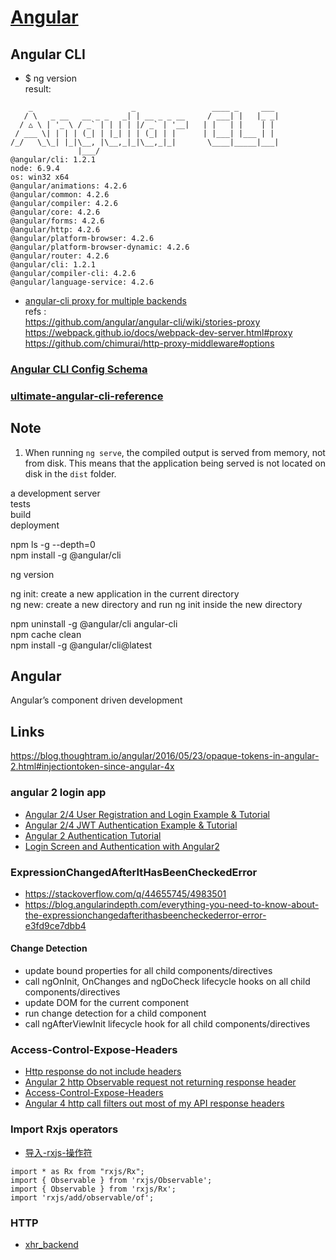 # [Angular](https://angular.cn/docs/ts/latest/)

## Angular CLI

+ $ ng version  
result: 
```
    _                      _                 ____ _     ___
   / \   _ __   __ _ _   _| | __ _ _ __     / ___| |   |_ _|
  / △ \ | '_ \ / _` | | | | |/ _` | '__|   | |   | |    | |
 / ___ \| | | | (_| | |_| | | (_| | |      | |___| |___ | |
/_/   \_\_| |_|\__, |\__,_|_|\__,_|_|       \____|_____|___|
               |___/
@angular/cli: 1.2.1
node: 6.9.4
os: win32 x64
@angular/animations: 4.2.6
@angular/common: 4.2.6
@angular/compiler: 4.2.6
@angular/core: 4.2.6
@angular/forms: 4.2.6
@angular/http: 4.2.6
@angular/platform-browser: 4.2.6
@angular/platform-browser-dynamic: 4.2.6
@angular/router: 4.2.6
@angular/cli: 1.2.1
@angular/compiler-cli: 4.2.6
@angular/language-service: 4.2.6
```

+ [angular-cli proxy for multiple backends](https://stackoverflow.com/q/43364804/4983501)  
refs :  
https://github.com/angular/angular-cli/wiki/stories-proxy  
https://webpack.github.io/docs/webpack-dev-server.html#proxy  
https://github.com/chimurai/http-proxy-middleware#options  



### [Angular CLI Config Schema](https://github.com/angular/angular-cli/wiki/angular-cli#angular-cli-config-schema)

### [ultimate-angular-cli-reference](https://www.sitepoint.com/ultimate-angular-cli-reference/)  

## Note
1. When running `ng serve`, the compiled output is served from memory, not from disk. This means that the application being served is not located on disk in the `dist` folder.  

a development server  
tests  
build  
deployment  

npm ls -g --depth=0  
npm install -g @angular/cli  

ng version  

ng init: create a new application in the current directory  
ng new: create a new directory and run ng init inside the new directory  

npm uninstall -g @angular/cli angular-cli  
npm cache clean  
npm install -g @angular/cli@latest  

## Angular
Angular’s component driven development  


## Links
https://blog.thoughtram.io/angular/2016/05/23/opaque-tokens-in-angular-2.html#injectiontoken-since-angular-4x

### angular 2 login app
+ [Angular 2/4 User Registration and Login Example & Tutorial](http://jasonwatmore.com/post/2016/09/29/angular-2-user-registration-and-login-example-tutorial)
+ [Angular 2/4 JWT Authentication Example & Tutorial](http://jasonwatmore.com/post/2016/08/16/angular-2-jwt-authentication-example-tutorial)
+ [Angular 2 Authentication Tutorial](https://auth0.com/blog/angular-2-authentication/)
+ [Login Screen and Authentication with Angular2](http://4dev.tech/2016/03/login-screen-and-authentication-with-angular2/)

### ExpressionChangedAfterItHasBeenCheckedError
+ https://stackoverflow.com/q/44655745/4983501
+ https://blog.angularindepth.com/everything-you-need-to-know-about-the-expressionchangedafterithasbeencheckederror-error-e3fd9ce7dbb4

#### Change Detection
+ update bound properties for all child components/directives
+ call ngOnInit, OnChanges and ngDoCheck lifecycle hooks on all child components/directives
+ update DOM for the current component
+ run change detection for a child component
+ call ngAfterViewInit lifecycle hook for all child components/directives

### Access-Control-Expose-Headers
+ [Http response do not include headers](https://github.com/angular/angular/issues/5237#issuecomment-156059284)
+ [Angular 2 http Observable request not returning response header](https://stackoverflow.com/q/41616757/4983501)
+ [Access-Control-Expose-Headers](https://developer.mozilla.org/es/docs/Web/HTTP/Headers/Access-Control-Expose-Headers)
+ [Angular 4 http call filters out most of my API response headers](https://stackoverflow.com/q/44292660/4983501)

### Import Rxjs operators
+ [导入-rxjs-操作符](https://angular.cn/tutorial/toh-pt6#导入-rxjs-操作符)
```
import * as Rx from "rxjs/Rx";
import { Observable } from 'rxjs/Observable';
import { Observable } from 'rxjs/Rx';
import 'rxjs/add/observable/of';
```

### HTTP
+ [xhr_backend](https://github.com/angular/angular/blob/aeb98dbcdfec5a2e0f7b6ae167a10bd3e15f5096/packages/http/src/backends/xhr_backend.ts)
